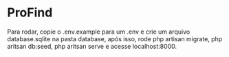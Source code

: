 # ProFind

Para rodar, copie o .env.example para um .env e crie um arquivo database.sqlite na pasta database, após isso, rode php artisan migrate, php aritsan db:seed, php aritsan serve e acesse localhost:8000.
